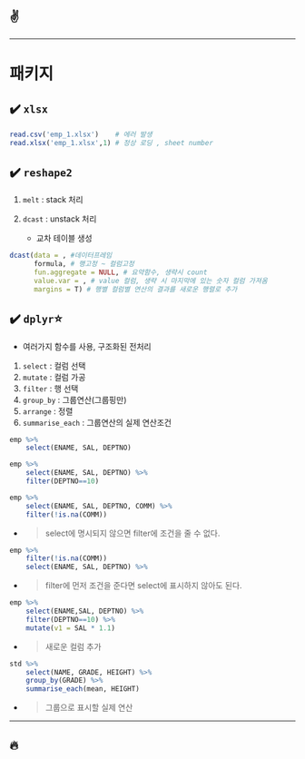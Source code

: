 :v:
---

---
# 패키지
## :heavy_check_mark: `xlsx`
```r
read.csv('emp_1.xlsx')    # 에러 발생
read.xlsx('emp_1.xlsx',1) # 정상 로딩 , sheet number
```

## :heavy_check_mark: `reshape2`
1. `melt` : stack 처리

2. `dcast` : unstack 처리
    - 교차 테이블 생성
```r
dcast(data = , #데이터프레임
      formula, # 행고정 ~ 컬럼고정
      fun.aggregate = NULL, # 요약함수, 생략시 count
      value.var = , # value 컬럼, 생략 시 마지막에 있는 숫자 컬럼 가져옴
      margins = T) # 행별 컬럼별 연산의 결과를 새로운 행렬로 추가
```

##  :heavy_check_mark: `dplyr`:star:
- 여러가지 함수를 사용, 구조화된 전처리
1. `select` : 컬럼 선택
2. `mutate` : 컬럼 가공
3. `filter` : 행 선택
4. `group_by` : 그룹연산(그룹핑만)
5. `arrange` : 정렬
6. `summarise_each` : 그룹연산의 실제 연산조건

```r
emp %>%
    select(ENAME, SAL, DEPTNO)
```
```r
emp %>%
    select(ENAME, SAL, DEPTNO) %>%
    filter(DEPTNO==10)
```
```r
emp %>%
    select(ENAME, SAL, DEPTNO, COMM) %>%
    filter(!is.na(COMM))
```
- > select에 명시되지 않으면 filter에 조건을 줄 수 없다.
```r
emp %>%
    filter(!is.na(COMM))
    select(ENAME, SAL, DEPTNO) %>%
```
- > filter에 먼저 조건을 준다면 select에 표시하지 않아도 된다.
```r
emp %>%
    select(ENAME,SAL, DEPTNO) %>%
    filter(DEPTNO==10) %>%
    mutate(v1 = SAL * 1.1)
```
- > 새로운 컬럼 추가
```r
std %>%
    select(NAME, GRADE, HEIGHT) %>%
    group_by(GRADE) %>%
    summarise_each(mean, HEIGHT)
```
- > 그룹으로 표시할 실제 연산
---
:fire:
---
